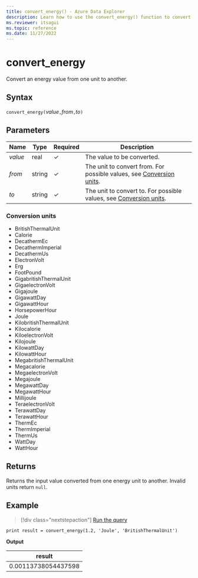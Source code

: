 ```yaml
---
title: convert_energy() - Azure Data Explorer
description: Learn how to use the convert_energy() function to convert an energy input value from one unit to another.
ms.reviewer: itsagui
ms.topic: reference
ms.date: 11/27/2022
---
```

# convert_energy

Convert an energy value from one unit to another.

## Syntax

`convert_energy(`*value*`,`*from*`,`*to*`)`

## Parameters

| Name | Type | Required | Description |
|--|--|--|--|
| *value* | real | &check; | The value to be converted. |
| *from* | string | &check; | The unit to convert from. For possible values, see [Conversion units](#conversion-units). |
| *to* | string | &check; | The unit to convert to. For possible values, see [Conversion units](#conversion-units). |

### Conversion units

* BritishThermalUnit
* Calorie
* DecathermEc
* DecathermImperial
* DecathermUs
* ElectronVolt
* Erg
* FootPound
* GigabritishThermalUnit
* GigaelectronVolt
* Gigajoule
* GigawattDay
* GigawattHour
* HorsepowerHour
* Joule
* KilobritishThermalUnit
* Kilocalorie
* KiloelectronVolt
* Kilojoule
* KilowattDay
* KilowattHour
* MegabritishThermalUnit
* Megacalorie
* MegaelectronVolt
* Megajoule
* MegawattDay
* MegawattHour
* Millijoule
* TeraelectronVolt
* TerawattDay
* TerawattHour
* ThermEc
* ThermImperial
* ThermUs
* WattDay
* WattHour

## Returns

 Returns the input value converted from one energy unit to another. Invalid units return `null`.

## Example

> [!div class="nextstepaction"]
> <a href=" https://dataexplorer.azure.com/clusters/help/databases/Samples?query=H4sIAAAAAAAAAysoyswrUShKLS7NKVGwVUjOzytLLSqJT81LLUqv1DDUM9JRUPfKL81JVQcynIoySzKLM0IyUotyE3NC8zJL1DUBDSFj0EEAAAA=" target="_blank">Run the query</a>

```kusto
print result = convert_energy(1.2, 'Joule', 'BritishThermalUnit')
```

**Output**

|result|
|---|
|0.00113738054437598|
